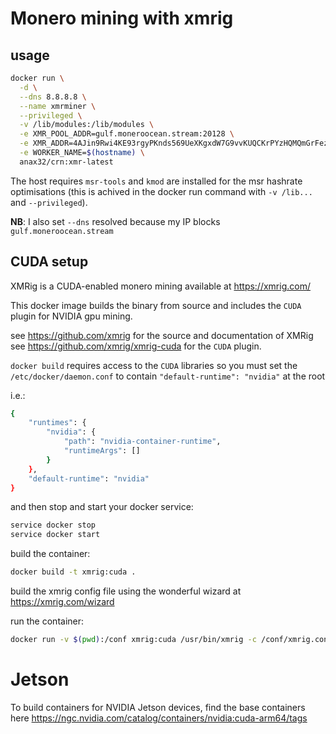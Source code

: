 # Monero mining with xmrig

## usage

```bash
docker run \
  -d \
  --dns 8.8.8.8 \
  --name xmrminer \
  --privileged \
  -v /lib/modules:/lib/modules \
  -e XMR_POOL_ADDR=gulf.moneroocean.stream:20128 \
  -e XMR_ADDR=4AJin9Rwi4KE93rgyPKnds569UeXKgxdW7G9vvKUQCKrPYzHQMQmGrFezLq5GuX3Pfjo1wkiHu3jmGRUhRRufjYPBQPtKaH \
  -e WORKER_NAME=$(hostname) \
  anax32/crn:xmr-latest
```

The host requires `msr-tools` and `kmod` are installed for the msr hashrate optimisations (this
is achived in the docker run command with `-v /lib...` and `--privileged`).

**NB**: I also set `--dns` resolved because my IP blocks `gulf.moneroocean.stream`

## CUDA setup

XMRig is a CUDA-enabled monero mining available at https://xmrig.com/

This docker image builds the binary from source and includes
the `CUDA` plugin for NVIDIA gpu mining.

see https://github.com/xmrig for the source and documentation of XMRig
see https://github.com/xmrig/xmrig-cuda for the `CUDA` plugin.


`docker build` requires access to the `CUDA` libraries so you
must set the `/etc/docker/daemon.conf` to contain
`"default-runtime": "nvidia"` at the root

i.e.:
```bash
{
    "runtimes": {
        "nvidia": {
            "path": "nvidia-container-runtime",
            "runtimeArgs": []
        }
    },
    "default-runtime": "nvidia"
}
```

and then stop and start your docker service:
```bash
service docker stop
service docker start
```

build the container:
```bash
docker build -t xmrig:cuda .
```

build the xmrig config file using the wonderful wizard at https://xmrig.com/wizard

run the container:
```bash
docker run -v $(pwd):/conf xmrig:cuda /usr/bin/xmrig -c /conf/xmrig.conf
```

# Jetson

To build containers for NVIDIA Jetson devices, find the base containers
here https://ngc.nvidia.com/catalog/containers/nvidia:cuda-arm64/tags
